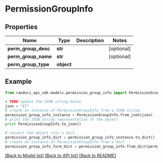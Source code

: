# PermissionGroupInfo


## Properties

Name | Type | Description | Notes
------------ | ------------- | ------------- | -------------
**perm_group_desc** | **str** |  | [optional] 
**perm_group_name** | **str** |  | [optional] 
**perm_group_type** | **object** |  | 

## Example

```python
from randori_api_sdk.models.permission_group_info import PermissionGroupInfo

# TODO update the JSON string below
json = "{}"
# create an instance of PermissionGroupInfo from a JSON string
permission_group_info_instance = PermissionGroupInfo.from_json(json)
# print the JSON string representation of the object
print PermissionGroupInfo.to_json()

# convert the object into a dict
permission_group_info_dict = permission_group_info_instance.to_dict()
# create an instance of PermissionGroupInfo from a dict
permission_group_info_form_dict = permission_group_info.from_dict(permission_group_info_dict)
```
[[Back to Model list]](../README.md#documentation-for-models) [[Back to API list]](../README.md#documentation-for-api-endpoints) [[Back to README]](../README.md)


